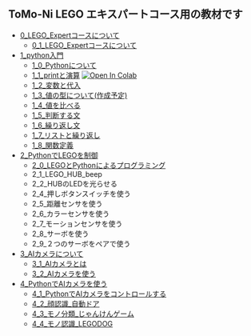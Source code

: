 ## ToMo-Ni LEGO エキスパートコース用の教材です

- [0_LEGO_Expertコースについて](0_LEGO_Expertコースについて)
  - [0_1_LEGO_Expertコースについて](0_LEGO_Expertコースについて/0_1_LEGO_Expertコースについて.ipynb)
- [1_python入門](1_python入門)
  - [1_0_Pythonについて](1_Python入門/1_0_Pythonについて.ipynb)
  - [1_1_printと演算](1_Python入門/1_1_printと演算) [![Open In Colab](https://colab.research.google.com/assets/colab-badge.svg)](https://colab.research.google.com/github/TomoniCodeAcademy/LEGO-expoert-course/blob/ab330cc40ae45564de4c733c6d0ce71dea5f255a/text/1_Python%E5%85%A5%E9%96%80/1_1_print%E3%81%A8%E6%BC%94%E7%AE%97.ipynb)
  - [1_2_変数と代入](1_Python入門/1_2_変数と代入.ipynb)
  - [1_3_値の型について(作成予定)](1_Python入門/1_3_値の型について.ipynb)
  - [1_4_値を比べる](1_Python入門/1_4_値を比べる.ipynb)
  - [1_5_判断する文](1_Python入門/1_5_判断する文.ipynb)
  - [1_6_繰り返し文](1_Python入門/1_6_繰り返し文.ipynb)
  - [1_7_リストと繰り返し](1_Python入門/1_7_リストと繰り返し.ipynb)
  - [1_8_関数定義](1_Python入門/1_8_関数定義.ipynb)
- [2_PythonでLEGOを制御](2_PythonでLEGOを制御)
  - [2_0_LEGOとPythonによるプログラミング](2_PythonでLEGOを制御/2_0_LEGOとPythonによるプログラミング.ipynb)
  - 2_1_LEGO_HUB_beep
  - 2_2_HUBのLEDを光らせる
  - 2_4_押しボタンスイッチを使う
  - 2_5_距離センサを使う
  - 2_6_カラーセンサを使う
  - 2_7_モーションセンサを使う
  - 2_8_サーボを使う
  - 2_9_２つのサーボをペアで使う
- [3_AIカメラについて](3_AIカメラについて)
  - [3_1_AIカメラとは](3_AIカメラについて/3_1_AIカメラとは.ipynb)
  - [3_2_AIカメラを使う](3_AIカメラについて/3_2_AIカメラを使う)
- [4_PythonでAIカメラを使う](4_PythonでAIカメラを使う)
  - [4_1_PythonでAIカメラをコントロールする](4_PythonでAIカメラを使う/4_1_PythonでAIカメラをコントロールする)
  - [4_2_顔認識_自動ドア](4_PythonでAIカメラを使う/4_2_顔認識_自動ドア)
  - [4_3_モノ分類_じゃんけんゲーム](4_PythonでAIカメラを使う/4_3_モノ分類_じゃんけんゲーム)
  - [4_4_モノ認識_LEGODOG](4_PythonでAIカメラを使う/4_4_モノ認識_LEGODOG)

